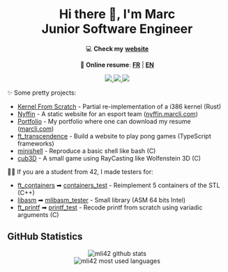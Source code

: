 <div align="center">

<h1 align="center">
   <span>Hi there 👋, I'm Marc</span>
   <br />
   <span>Junior Software Engineer</span>
</h1>

💻 **Check my** [**website**](https://marcli.com/)

📄 **Online resume**: [**FR**](https://marcli.com/MarcLi-CV.pdf) | [**EN**](https://marcli.com/MarcLi-Resume.pdf)

<div>
   <!-- GitHub -->
   <a href="https://github.com/mli42" target="_blank" rel="noreferrer">
      <img src="https://img.shields.io/badge/-GitHub-333333?style=for-the-badge&logo=github" />
   </a>
   <!-- GitLab -->
   <a href="https://gitlab.com/mli42" target="_blank" rel="noreferrer">
      <img src="https://img.shields.io/badge/-GitLab-333333?style=for-the-badge&logo=gitlab" />
   </a>
   <!-- LinkedIn -->
   <a href="https://www.linkedin.com/in/marc-li-/" target="_blank" rel="noreferrer">
      <img src="https://img.shields.io/badge/-LinkedIn-333333?style=for-the-badge&logo=LinkedIn" />
   </a>
</div>

</div>

✨ Some pretty projects:
  - [Kernel From Scratch](https://github.com/mli42/at42kfs) - Partial re-implementation of a i386 kernel (Rust)
  - [Nyffin](https://gitlab.com/mli42/nyffin) - A static website for an esport team ([nyffin.marcli.com](https://nyffin.marcli.com/))
  - [Portfolio](https://gitlab.com/mli42/portfolio) - My portfolio where one can download my resume ([marcli.com](https://marcli.com/))
  - [ft_transcendence](https://github.com/mli42/ft_transcendence) - Build a website to play pong games (TypeScript frameworks)
  - [minishell](https://github.com/mli42/at42minishell) - Reproduce a basic shell like bash (C)
  - [cub3D](https://github.com/mli42/at42cub3D) - A small game using RayCasting like Wolfenstein 3D (C)

🧑‍🎓 If you are a student from 42, I made testers for:
  - [ft_containers](https://github.com/mli42/at42ft_containers) &#10145; [containers_test](https://github.com/mli42/containers_test) - Reimplement 5 containers of the STL (C++)
  - [libasm](https://github.com/mli42/at42libasm) &#10145; [mlibasm_tester](https://github.com/mli42/mlibasm_tester) - Small library (ASM 64 bits Intel)
  - [ft_printf](https://github.com/mli42/at42printf) &#10145; [printf_test](https://github.com/mli42/printf_test) - Recode printf from scratch using variadic arguments (C)

## GitHub Statistics

<div align="center">
   <img src="https://github-readme-stats.vercel.app/api?username=mli42&show_icons=true&count_private=true&theme=dark" alt="mli42 github stats" />
</div>

<div align="center">
   <img src="https://github-readme-stats-olive-nine.vercel.app/api/top-langs/?username=mli42&layout=compact&theme=dark" alt="mli42 most used languages" />
</div>

